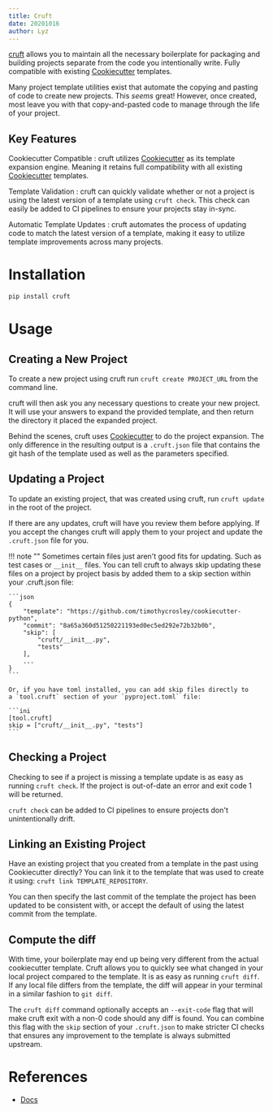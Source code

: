 ```yaml
---
title: Cruft
date: 20201016
author: Lyz
---
```


[cruft](https://cruft.github.io/cruft/) allows you to maintain all the
necessary boilerplate for packaging and building projects separate from the code
you intentionally write. Fully compatible with existing
[Cookiecutter](cookiecutter.md) templates.

Many project template utilities exist that automate the copying and pasting of
code to create new projects. This *seems* great! However, once created, most
leave you with that copy-and-pasted code to manage through the life of your
project.

## Key Features

Cookiecutter Compatible
: cruft utilizes [Cookiecutter](cookiecutter.md) as
    its template expansion engine. Meaning it retains full compatibility with
    all existing [Cookiecutter](cookiecutter.md) templates.

Template Validation
: cruft can quickly validate whether or not a project is using the latest
    version of a template using `cruft check`. This check can easily be added to
    CI pipelines to ensure your projects stay in-sync.

Automatic Template Updates
: cruft automates the process of updating code to match the latest version of
    a template, making it easy to utilize template improvements across many
    projects.

# Installation

```bash
pip install cruft
```

# Usage

## Creating a New Project

To create a new project using cruft run `cruft create PROJECT_URL` from the
command line.

cruft will then ask you any necessary questions to create your new project. It
will use your answers to expand the provided template, and then return the
directory it placed the expanded project.

Behind the scenes, cruft uses
[Cookiecutter](https://github.com/cookiecutter/cookiecutter) to do the project
expansion. The only difference in the resulting output is a `.cruft.json` file
that contains the git hash of the template used as well as the parameters
specified.

## Updating a Project

To update an existing project, that was created using cruft, run `cruft update`
in the root of the project.

If there are any updates, cruft will have you review them before applying. If
you accept the changes cruft will apply them to your project and update the
`.cruft.json` file for you.

!!! note ""
    Sometimes certain files just aren't good fits for updating. Such as test
    cases or `__init__` files. You can tell cruft to always skip updating these
    files on a project by project basis by added them to a skip section within
    your .cruft.json file:

    ```json
    {
        "template": "https://github.com/timothycrosley/cookiecutter-python",
        "commit": "8a65a360d51250221193ed0ec5ed292e72b32b0b",
        "skip": [
            "cruft/__init__.py",
            "tests"
        ],
        ...
    }
    ```

    Or, if you have toml installed, you can add skip files directly to
    a `tool.cruft` section of your `pyproject.toml` file:

    ```ini
    [tool.cruft]
    skip = ["cruft/__init__.py", "tests"]
    ```

## Checking a Project

Checking to see if a project is missing a template update is as easy as running
`cruft check`. If the project is out-of-date an error and exit code 1 will be
returned.

`cruft check` can be added to CI pipelines to ensure projects don't
unintentionally drift.

## Linking an Existing Project

Have an existing project that you created from a template in the past using
Cookiecutter directly? You can link it to the template that was used to create
it using: `cruft link TEMPLATE_REPOSITORY`.

You can then specify the last commit of the template the project has been
updated to be consistent with, or accept the default of using the latest commit
from the template.

## Compute the diff

With time, your boilerplate may end up being very different from the actual
cookiecutter template. Cruft allows you to quickly see what changed in your
local project compared to the template. It is as easy as running `cruft diff`.
If any local file differs from the template, the diff will appear in your
terminal in a similar fashion to `git diff`.

The `cruft diff` command optionally accepts an `--exit-code` flag that will make
cruft exit with a non-0 code should any diff is found. You can combine this flag
with the `skip` section of your `.cruft.json` to make stricter CI checks that
ensures any improvement to the template is always submitted upstream.

# References

* [Docs](https://cruft.github.io/cruft/)
